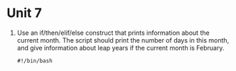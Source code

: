 
# Unit 7

1. Use an if/then/elif/else construct that prints information about the current month. The script should print the number of days in this month, and give information about leap years if the current month is February.

       #!/bin/bash
	
